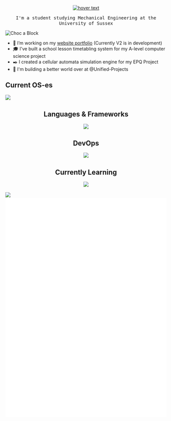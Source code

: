 <!-- <h1 align="center">Hi, I'm Olivier</h1> -->
 <p align='center'>
 <a href="https://olivierhinds.me"><img src="./intro2.gif" width="800" title="hover text"></a>
  </p>
  <p align='center'>
<p align="center">
  <samp>
I'm a student studying Mechanical Engineering at the University of Sussex
  </samp>
</p>
<img src="https://komarev.com/ghpvc/?username=Choc-a-Block&color=800080" alt="Choc a Block"/>

- :notebook_with_decorative_cover: I’m working on my [website portfolio](https://olivierhinds.me) (Currently V2 is in development)
- :mortar_board: I've built a school lesson timetabling system for my A-level computer science project
- :black_nib: I created a cellular automata simulation engine for my EPQ Project
- :wrench: I'm building a better world over at @Unified-Projects


<h2 align="left">Current OS-es</h2>
<p align="left">
  <a href="https://skillicons.dev">
    <img src="https://skillicons.dev/icons?i=windows,ubuntu,kali,mint" />
  </a>
</p>

<h2 align="center">Languages & Frameworks</h2>
<p align="center">
  <a href="https://skillicons.dev">
    <img src="https://skillicons.dev/icons?i=html,css,react,py,django,pytorch,nginx,java,js,ruby,postgres,regex,latex,svelte&perline=7" />
  </a>
</p>
<h2 align="center">DevOps</h2>
<p align="center">
  <a href="https://skillicons.dev">
    <img src="https://skillicons.dev/icons?i=git,github,gitlab,githubactions,docker,idea,vscode,obsidian,notion" />
  </a>
</p>
<h2 align="center">Currently Learning</h2>
<p align="center">
  <a href="https://skillicons.dev">
    <img src="https://skillicons.dev/icons?i=rust,kubernetes,vim,c,cpp,matlab" />
  </a>
</p>
<img align="" height="137px" src="https://github-readme-stats-one-rosy.vercel.app/api?username=choc-a-block&hide_title=true&hide_border=true&show_icons=true&count_private=true&line_height=21&theme=dracula" /> 

<picture>
  <img src="/github-metrics.svg" alt="Metrics">
</picture>
  </samp>
  </p>
